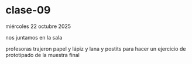 # clase-09

miércoles 22 octubre 2025

nos juntamos en la sala

profesoras trajeron papel y lápiz y lana y postits para hacer un ejercicio de prototipado de la muestra final
